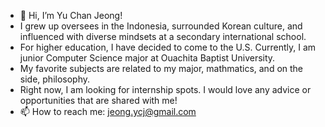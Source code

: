 - 👋 Hi, I’m Yu Chan Jeong! 
- I grew up oversees in the Indonesia, surrounded Korean culture, and influenced with diverse mindsets at a secondary international school. 
- For higher education, I have decided to come to the U.S. Currently, I am junior Computer Science major at Ouachita Baptist University.
- My favorite subjects are related to my major, mathmatics, and on the side, philosophy. 
- Right now, I am looking for internship spots. I would love any advice or opportunities that are shared with me!
- 📫 How to reach me: jeong.ycj@gmail.com

<!---
yjeong223/yjeong223 is a ✨ special ✨ repository because its `README.md` (this file) appears on your GitHub profile.
You can click the Preview link to take a look at your changes.
--->
